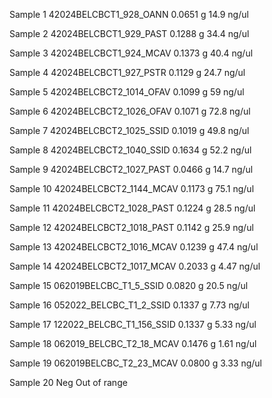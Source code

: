 Sample 1
42024BELCBCT1_928_OANN
	 0.0651 g
	 14.9 ng/ul
	 
Sample 2
42024BELCBCT1_929_PAST
	 0.1288 g
	 34.4 ng/ul

Sample 3
42024BELCBCT1_924_MCAV
	 0.1373 g
	 40.4 ng/ul
	 
Sample 4
42024BELCBCT1_927_PSTR
	 0.1129 g
	 24.7 ng/ul
	 
Sample 5
42024BELCBCT2_1014_OFAV
	 0.1099 g
	 59 ng/ul
	 
Sample 6
42024BELCBCT2_1026_OFAV
	 0.1071 g
	 72.8 ng/ul
	 
Sample 7
42024BELCBCT2_1025_SSID
	 0.1019 g
	 49.8 ng/ul
	 
Sample 8
42024BELCBCT2_1040_SSID
	 0.1634 g
	 52.2 ng/ul
	 
Sample 9
42024BELCBCT2_1027_PAST
	 0.0466 g
	 14.7 ng/ul
	 
Sample 10
42024BELCBCT2_1144_MCAV
	 0.1173 g
	 75.1 ng/ul
	 
Sample 11
42024BELCBCT2_1028_PAST
	 0.1224 g
	 28.5 ng/ul
	 
Sample 12
42024BELCBCT2_1018_PAST
	 0.1142 g
	 25.9 ng/ul
	 
Sample 13
42024BELCBCT2_1016_MCAV
	 0.1239 g
	 47.4 ng/ul
	 
Sample 14
42024BELCBCT2_1017_MCAV
	 0.2033 g
	 4.47 ng/ul

Sample 15
062019BELCBC_T1_5_SSID
	 0.0820 g
	 20.5 ng/ul
	 
Sample 16
052022_BELCBC_T1_2_SSID
	 0.1337 g
	 7.73 ng/ul
	 
Sample 17
122022_BELCBC_T1_156_SSID
	 0.1337 g
	 5.33 ng/ul
	 
Sample 18
062019_BELCBC_T2_18_MCAV
	 0.1476 g
	 1.61 ng/ul
	 
Sample 19
062019BELCBC_T2_23_MCAV
	 0.0800 g
	 3.33 ng/ul
	 
Sample 20
Neg
Out of range 
